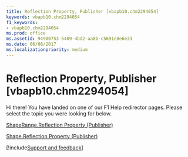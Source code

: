 ```yaml
---
title: Reflection Property, Publisher [vbapb10.chm2294054]
keywords: vbapb10.chm2294054
f1_keywords:
- vbapb10.chm2294054
ms.prod: office
ms.assetid: 94900753-5409-4bd2-aa8b-c5691e8e6e33
ms.date: 06/08/2017
ms.localizationpriority: medium
---
```



# Reflection Property, Publisher [vbapb10.chm2294054]

Hi there! You have landed on one of our F1 Help redirector pages. Please select the topic you were looking for below.

[ShapeRange.Reflection Property (Publisher)](https://msdn.microsoft.com/library/db9ef973-39b9-7fe3-8b21-3ed1b74bb690%28Office.15%29.aspx)

[Shape.Reflection Property (Publisher)](https://msdn.microsoft.com/library/a9a12d07-8edc-2f1b-9f7d-4aeae43b1335%28Office.15%29.aspx)

[!include[Support and feedback](~/includes/feedback-boilerplate.md)]